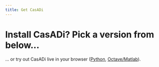 ```yaml
---
title: Get CasADi
---
```


# Install CasADi? Pick a version from below...

... or try out CasADi live in your browser ([Python](http://live.casadi.org), [Octave/Matlab](http://live-octave.casadi.org)).
